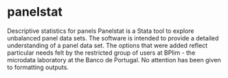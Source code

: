 # panelstat
Descriptive statistics for panels
Panelstat is a Stata tool to explore unbalanced panel data sets. 
The software is intended to provide a detailed understanding of a panel data set.
The options that were added reflect particular needs felt by the restricted group of users at BPlim - the microdata
laboratory at the Banco de Portugal. No attention has been given to formatting outputs.
